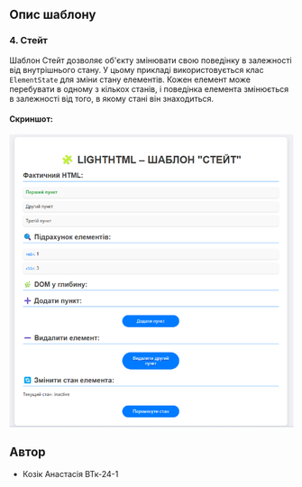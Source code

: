 ## Опис шаблону

### 4. Стейт 
Шаблон Стейт дозволяє об'єкту змінювати свою поведінку в залежності від внутрішнього стану. У цьому прикладі використовується клас `ElementState` для зміни стану елементів. Кожен елемент може перебувати в одному з кількох станів, і поведінка елемента змінюється в залежності від того, в якому стані він знаходиться.

#### Скриншот:
![Шаблон Стейт](screenshots/foto4.png)

## Автор

- Козік Анастасія ВТк-24-1
